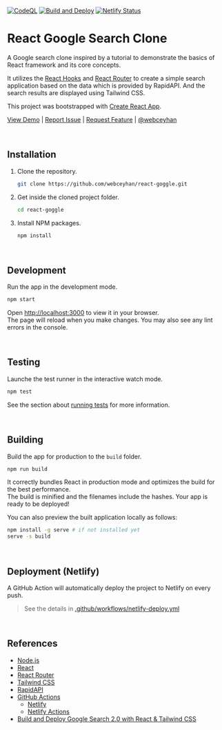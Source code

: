 <!-- AUTOMATION BADGES -->

[![CodeQL](https://github.com/webceyhan/react-goggle/actions/workflows/codeql-analysis.yml/badge.svg)](https://github.com/webceyhan/react-goggle/actions/workflows/codeql-analysis.yml)
[![Build and Deploy](https://github.com/webceyhan/react-goggle/actions/workflows/netlify-deploy.yml/badge.svg)](https://github.com/webceyhan/react-goggle/actions/workflows/netlify-deploy.yml)
[![Netlify Status](https://api.netlify.com/api/v1/badges/e28e4e68-5bab-4837-9f4e-4550d48ef5b6/deploy-status)](https://app.netlify.com/sites/react-goggle-app/deploys)

<!-- HEADER ///////////////////////////////////////////////////////////// -->

# React Google Search Clone

A Google search clone inspired by a tutorial to demonstrate the basics of React framework and its core concepts.

It utilizes the [React Hooks](https://reactjs.org/docs/hooks-intro.html) and [React Router](https://reacttraining.com/react-router/web/api/BrowserRouter) to create a simple search application based on the data which is provided by RapidAPI. And the search results are displayed using Tailwind CSS.

This project was bootstrapped with [Create React App](https://github.com/facebook/create-react-app).

[View Demo](https://ceyhan.io/react-goggle/) |
[Report Issue](https://github.com/webceyhan/react-goggle/issues) |
[Request Feature](https://github.com/webceyhan/react-goggle/pulls) |
[@webceyhan](https://twitter.com/webceyhan)

<br>
<!-- INSTALLATION //////////////////////////////////////////////////////// -->

## Installation

1. Clone the repository.
    ```sh
    git clone https://github.com/webceyhan/react-goggle.git
    ```
2. Get inside the cloned project folder.
    ```sh
    cd react-goggle
    ```
3. Install NPM packages.
    ```sh
    npm install
    ```

<br>
<!-- DEVELOPMENT ///////////////////////////////////////////////////////// -->

## Development

Run the app in the development mode.

```sh
npm start
```

Open [http://localhost:3000](http://localhost:3000) to view it in your browser.\
The page will reload when you make changes. You may also see any lint errors in the console.

<br>
<!-- TESTING ///////////////////////////////////////////////////////////// -->

## Testing

Launche the test runner in the interactive watch mode.

```sh
npm test
```

See the section about [running tests](https://facebook.github.io/create-react-app/docs/running-tests) for more information.

<br>
<!-- BUILDING //////////////////////////////////////////////////////////// -->

## Building

Build the app for production to the `build` folder.

```sh
npm run build
```

It correctly bundles React in production mode and optimizes the build for the best performance.\
The build is minified and the filenames include the hashes. Your app is ready to be deployed!

You can also preview the built application locally as follows:

```sh
npm install -g serve # if not installed yet
serve -s build
```

<br>
<!-- DEPLOYMENT ////////////////////////////////////////////////////////// -->

## Deployment (Netlify)

A GitHub Action will automatically deploy the project to Netlify on every push.

> See the details in [.github/workflows/netlify-deploy.yml](./.github/workflows/netlify-deploy.yml)

<br>
<!-- REFERENCES ////////////////////////////////////////////////////////// -->

## References

-   [Node.js](https://nodejs.dev/)
-   [React](https://reactjs.org/)
-   [React Router](https://reactrouter.com/)
-   [Tailwind CSS](https://tailwindcss.com/)
-   [RapidAPI](https://rapidapi.com/)
-   [GitHub Actions](https://docs.github.com/en/actions)
    -   [Netlify](https://www.netlify.com/)
    -   [Netlify Actions](https://github.com/nwtgck/actions-netlify)
-   [Build and Deploy Google Search 2.0 with React & Tailwind CSS](https://www.youtube.com/watch?v=NDbruK1fzG8&t=1743s)
